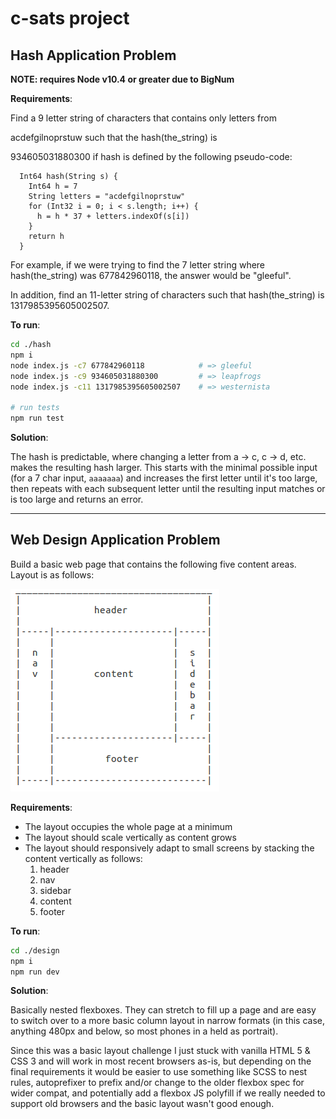 # c-sats project

## Hash Application Problem

**NOTE: requires Node v10.4 or greater due to BigNum**

**Requirements**:

Find a 9 letter string of characters that contains only letters from

acdefgilnoprstuw
such that the hash(the_string) is

934605031880300
if hash is defined by the following pseudo-code:

      Int64 hash(String s) {
        Int64 h = 7
        String letters = "acdefgilnoprstuw"
        for (Int32 i = 0; i < s.length; i++) {
          h = h * 37 + letters.indexOf(s[i])
        }
        return h
      }
For example, if we were trying to find the 7 letter string where hash(the_string) was 677842960118, the answer would be "gleeful".

In addition, find an 11-letter string of characters such that hash(the_string) is 1317985395605002507.

**To run**:

```bash
cd ./hash
npm i
node index.js -c7 677842960118            # => gleeful
node index.js -c9 934605031880300         # => leapfrogs
node index.js -c11 1317985395605002507    # => westernista

# run tests
npm run test
```

**Solution**:

The hash is predictable, where changing a letter from a -> c, c -> d, etc. makes the resulting hash larger. This starts with the minimal possible input (for a 7 char input, `aaaaaaa`) and increases the first letter until it's too large, then repeats with each subsequent letter until the resulting input matches or is too large and returns an error.

---

## Web Design Application Problem
Build a basic web page that contains the following five content areas. Layout is as follows:

![](box_grid.png)

**Requirements**:

- The layout occupies the whole page at a minimum
- The layout should scale vertically as content grows
- The layout should responsively adapt to small screens by stacking the content vertically as follows:
  1. header
  1. nav
  1. sidebar
  1. content
  1. footer

**To run**:

```bash
cd ./design
npm i
npm run dev
```

**Solution**:

Basically nested flexboxes. They can stretch to fill up a page and are easy to switch over to a more basic column layout in narrow formats (in this case, anything 480px and below, so most phones in a held as portrait).

Since this was a basic layout challenge I just stuck with vanilla HTML 5 & CSS 3 and will work in most recent browsers as-is, but depending on the final requirements it would be easier to use something like SCSS to nest rules, autoprefixer to prefix and/or change to the older flexbox spec for wider compat, and potentially add a flexbox JS polyfill if we really needed to support old browsers and the basic layout wasn't good enough.